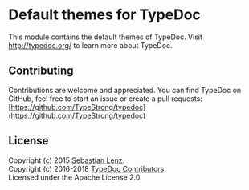 # Default themes for TypeDoc

This module contains the default themes of TypeDoc.
Visit http://typedoc.org/ to learn more about TypeDoc.

## Contributing

Contributions are welcome and appreciated. You can find TypeDoc on GitHub, feel free to start
an issue or create a pull requests:<br>
[https://github.com/TypeStrong/typedoc](https://github.com/TypeStrong/typedoc)

## License

Copyright (c) 2015 [Sebastian Lenz](http://typedoc.org).<br>
Copyright (c) 2016-2018 [TypeDoc Contributors](https://github.com/TypeStrong/typedoc/graphs/contributors).<br>
Licensed under the Apache License 2.0.

